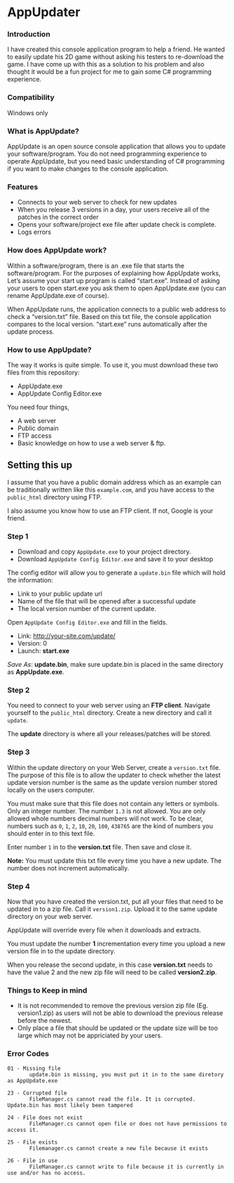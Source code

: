 # AppUpdater
### Introduction

I have created this console application program to help a friend. He wanted to easily update his 2D game without asking his testers to re-download the game. I have come up with this as a solution to his problem and also thought it would be a fun project for me to gain some C# programming experience.

### Compatibility
Windows only

### What is AppUpdate?
AppUpdate is an open source console application that allows you to update your software/program. You do not need programming experience to operate AppUpdate, but you need basic understanding of C# programming if you want to make changes to the console application.

### Features
  - Connects to your web server to check for new updates
  - When you release 3 versions in a day, your users receive all of the patches in the correct order
  - Opens your software/project exe file after update check is complete.
  - Logs errors

### How does AppUpdate work?
Within a software/program, there is an .exe file that starts the software/program. For the purposes of explaining how AppUpdate works, Let’s assume your start up program is called “start.exe”. Instead of asking your users to open start.exe you ask them to open AppUpdate.exe (you can rename AppUpdate.exe of course).

When AppUpdate runs, the application connects to a public web address to check a “version.txt” file. Based on this txt file, the console application compares to the local version. “start.exe” runs automatically after the update process.

### How to use AppUpdate?

The way it works is quite simple. To use it, you must download these two files from this repository:
  - AppUpdate.exe
  - AppUpdate Config Editor.exe

You need four things,  
  - A web server
  - Public domain
  - FTP access
  - Basic knowledge on how to use a web server & ftp.

## Setting this up

I assume that you have a public domain address which as an example can be traditionally written like this `example.com`, and you have access to the `public_html` directory using FTP.

I also assume you know how to use an FTP client. If not, Google is your friend.

### Step 1
  - Download and copy `AppUpdate.exe` to your project directory.
  - Download `AppUpdate Config Editor.exe` and save it to your desktop

The config editor will allow you to generate a `update.bin` file which will hold the information:
  - Link to your public update url
  - Name of the file that will be opened after a successful update
  - The local version number of the current update.

Open `AppUpdate Config Editor.exe` and fill in the fields. 

  - Link: http://your-site.com/update/
  - Version: 0
  - Launch: **start.exe**

*Save As*:  **update.bin**, make sure update.bin is placed in the same directory as **AppUpdate.exe**.

### Step 2

You need to connect to your web server using an **FTP client**. Navigate yourself to the `public_html` directory. Create a new directory and call it `update`.

The **update** directory is where all your releases/patches will be stored.

### Step 3

Within the update directory on your Web Server, create a `version.txt` file. The purpose of this file is to allow the updater to check whether the latest update version number is the same as the update version number stored locally on the users computer. 

You must make sure that this file does not contain any letters or symbols. Only an integer number. The number `1.3` is not allowed. You are only allowed whole numbers decimal numbers will not work. To be clear, numbers such as `0`, `1`, `2`, `10`, `20`, `100`, `438765` are the kind of numbers you should enter in to this text file.

Enter number `1` in to the **version.txt** file. Then save and close it.

**Note:** You must update this txt file every time you have a new update. The number does not increment automatically.

### Step 4

Now that you have created the version.txt, put all your files that need to be updated in to a zip file. Call it `version1.zip`. Upload it to the same update directory on your web server.

AppUpdate will override every file when it downloads and extracts.

You must update the number **1** incrementation every time you upload a new version file in to the update directory.

When you release the second update, in this case **version.txt** needs to have the value 2 and the new zip file will need to be called **version2.zip**.

### Things to Keep in mind
  - It is not recommended to remove the previous version zip file (Eg. version1.zip) as users will not be able to download the previous release before the newest.
  - Only place a file that should be updated or the update size will be too large which may not be appriciated by your users.


### Error Codes
    
    01 - Missing file
           update.bin is missing, you must put it in to the same diretory as AppUpdate.exe

    23 - Corrupted file
           FileManager.cs cannot read the file. It is corrupted. Update.bin has most likely been tampered

    24 - File does not exist
           FileManager.cs cannot open file or does not have permissions to access it.

    25 - File exists
           Filemanager.cs cannot create a new file because it exists

    26 - File in use
           FileManager.cs cannot write to file because it is currently in use and/or has no access.








